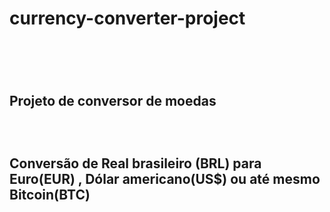 <h1>currency-converter-project<h1>
  <br>
<h2>Projeto de conversor de moedas<h2>
  <br>
<p>Conversão de Real brasileiro (BRL) para Euro(EUR) , Dólar americano(US$) ou até mesmo Bitcoin(BTC)<p>
  
  
